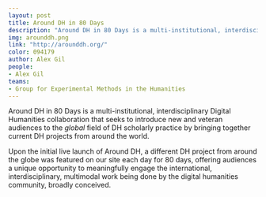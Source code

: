 ```yaml
---
layout: post
title: Around DH in 80 Days
description: "Around DH in 80 Days is a multi-institutional, interdisciplinary Digital Humanities collaboration that seeks to introduce new and veteran audiences to the global field of DH scholarly practice by bringing together current DH projects from around the world."
img: arounddh.png
link: "http://arounddh.org/"
color: 094179
author: Alex Gil
people:
- Alex Gil
teams:
- Group for Experimental Methods in the Humanities
---
```


Around DH in 80 Days is a multi-institutional, interdisciplinary Digital Humanities collaboration that seeks to introduce new and veteran audiences to the <em>global</em> field of DH scholarly practice by bringing together current DH projects from around the world.

Upon the initial live launch of Around DH, a different DH project from around the globe was featured on our site each day for 80 days, offering audiences a unique opportunity to meaningfully engage the international, interdisciplinary, multimodal work being done by the digital humanities community, broadly conceived.